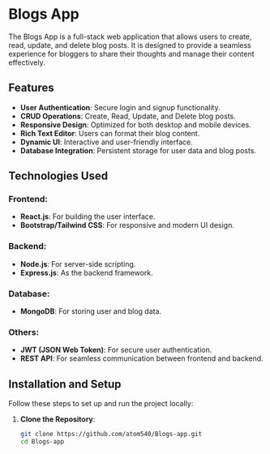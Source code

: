 # Blogs App

The Blogs App is a full-stack web application that allows users to create, read, update, and delete blog posts. It is designed to provide a seamless experience for bloggers to share their thoughts and manage their content effectively.

## Features

- **User Authentication**: Secure login and signup functionality.
- **CRUD Operations**: Create, Read, Update, and Delete blog posts.
- **Responsive Design**: Optimized for both desktop and mobile devices.
- **Rich Text Editor**: Users can format their blog content.
- **Dynamic UI**: Interactive and user-friendly interface.
- **Database Integration**: Persistent storage for user data and blog posts.

## Technologies Used

### Frontend:
- **React.js**: For building the user interface.
- **Bootstrap/Tailwind CSS**: For responsive and modern UI design.

### Backend:
- **Node.js**: For server-side scripting.
- **Express.js**: As the backend framework.

### Database:
- **MongoDB**: For storing user and blog data.

### Others:
- **JWT (JSON Web Token)**: For secure user authentication.
- **REST API**: For seamless communication between frontend and backend.

## Installation and Setup

Follow these steps to set up and run the project locally:

1. **Clone the Repository**:
   ```bash
   git clone https://github.com/atom540/Blogs-app.git
   cd Blogs-app
